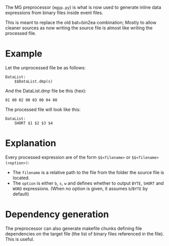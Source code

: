 The MG preprocessor (`mgpp.py`) is what is now used to generate inline data expressions from binary files inside event files.

This is meant to replace the old bat+bin2ea combination; Mostly to allow cleaner sources as now writing the source file is almost like writing the processed file.

# Example

Let the unprocessed file be as follows:

    DataList:
        $$DataList.dmp(s)

And the DataList.dmp file be this (hex):

    01 00 02 00 03 00 04 00

The processed file will look like this:

    DataList:
        SHORT $1 $2 $3 $4

# Explanation

Every processed expression are of the form `$$<filename>` or `$$<filename>(<option>)`:

- The `filename` is a relative path to the file from the folder the source file is located.
- The `option` is either `b`, `s`, `w` and defines whether to output `BYTE`, `SHORT` and `WORD` expressions. (When no option is given, it assumes `b`/`BYTE` by default)

# Dependency generation

The preprocessor can also generate makefile chunks defining file dependencies on the target file (the list of binary files referenced in the file). This is useful.
